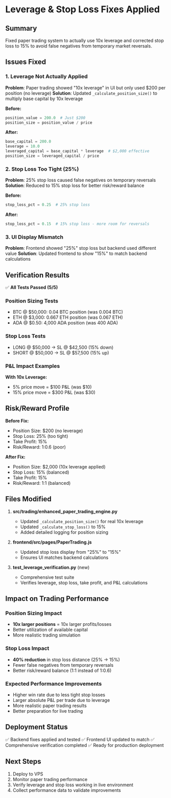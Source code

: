 # Leverage & Stop Loss Fixes Applied

## Summary
Fixed paper trading system to actually use 10x leverage and corrected stop loss to 15% to avoid false negatives from temporary market reversals.

## Issues Fixed

### 1. **Leverage Not Actually Applied**
**Problem**: Paper trading showed "10x leverage" in UI but only used $200 per position (no leverage)
**Solution**: Updated `_calculate_position_size()` to multiply base capital by 10x leverage

**Before:**
```python
position_value = 200.0  # Just $200
position_size = position_value / price
```

**After:**
```python
base_capital = 200.0
leverage = 10.0
leveraged_capital = base_capital * leverage  # $2,000 effective
position_size = leveraged_capital / price
```

### 2. **Stop Loss Too Tight (25%)**
**Problem**: 25% stop loss caused false negatives on temporary reversals
**Solution**: Reduced to 15% stop loss for better risk/reward balance

**Before:**
```python
stop_loss_pct = 0.25  # 25% stop loss
```

**After:**
```python
stop_loss_pct = 0.15  # 15% stop loss - more room for reversals
```

### 3. **UI Display Mismatch**
**Problem**: Frontend showed "25%" stop loss but backend used different value
**Solution**: Updated frontend to show "15%" to match backend calculations

## Verification Results

✅ **All Tests Passed (5/5)**

### Position Sizing Tests
- BTC @ $50,000: 0.04 BTC position (was 0.004 BTC)
- ETH @ $3,000: 0.667 ETH position (was 0.067 ETH)
- ADA @ $0.50: 4,000 ADA position (was 400 ADA)

### Stop Loss Tests
- LONG @ $50,000 → SL @ $42,500 (15% down)
- SHORT @ $50,000 → SL @ $57,500 (15% up)

### P&L Impact Examples
**With 10x Leverage:**
- 5% price move = $100 P&L (was $10)
- 15% price move = $300 P&L (was $30)

## Risk/Reward Profile

**Before Fix:**
- Position Size: $200 (no leverage)
- Stop Loss: 25% (too tight)
- Take Profit: 15%
- Risk/Reward: 1:0.6 (poor)

**After Fix:**
- Position Size: $2,000 (10x leverage applied)
- Stop Loss: 15% (balanced)
- Take Profit: 15%
- Risk/Reward: 1:1 (balanced)

## Files Modified

1. **src/trading/enhanced_paper_trading_engine.py**
   - Updated `_calculate_position_size()` for real 10x leverage
   - Updated `_calculate_stop_loss()` to 15%
   - Added detailed logging for position sizing

2. **frontend/src/pages/PaperTrading.js**
   - Updated stop loss display from "25%" to "15%"
   - Ensures UI matches backend calculations

3. **test_leverage_verification.py** (new)
   - Comprehensive test suite
   - Verifies leverage, stop loss, take profit, and P&L calculations

## Impact on Trading Performance

### Position Sizing Impact
- **10x larger positions** = 10x larger profits/losses
- Better utilization of available capital
- More realistic trading simulation

### Stop Loss Impact
- **40% reduction** in stop loss distance (25% → 15%)
- Fewer false negatives from temporary reversals
- Better risk/reward balance (1:1 instead of 1:0.6)

### Expected Performance Improvements
- Higher win rate due to less tight stop losses
- Larger absolute P&L per trade due to leverage
- More realistic paper trading results
- Better preparation for live trading

## Deployment Status
✅ Backend fixes applied and tested
✅ Frontend UI updated to match
✅ Comprehensive verification completed
✅ Ready for production deployment

## Next Steps
1. Deploy to VPS
2. Monitor paper trading performance
3. Verify leverage and stop loss working in live environment
4. Collect performance data to validate improvements

